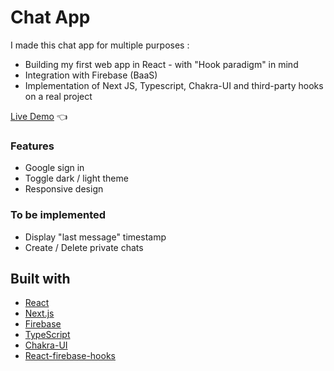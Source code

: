 # Chat App

I made this chat app for multiple purposes :
- Building my first web app in React - with "Hook paradigm" in mind
- Integration with Firebase (BaaS)
- Implementation of Next JS, Typescript, Chakra-UI and third-party hooks on a real project

[Live Demo](https://vdemange-chat-app.vercel.app/) :point_left:

### Features

- Google sign in
- Toggle dark / light theme
- Responsive design

### To be implemented

- Display "last message" timestamp
- Create / Delete private chats

## Built with

- [React](https://reactjs.org/)
- [Next.js](https://nextjs.org/)
- [Firebase](https://firebase.google.com/)
- [TypeScript](https://www.typescriptlang.org/)
- [Chakra-UI](https://chakra-ui.com/)
- [React-firebase-hooks](https://github.com/CSFrequency/react-firebase-hooks)
